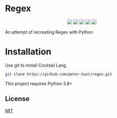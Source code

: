# Regex
<p align="center">
  <img src="https://img.shields.io/github/stars/peter-hunt/regex">
  <img src="https://img.shields.io/static/v1?label=Contributions&message=Welcome&color=0059b3">
  <img src="https://img.shields.io/github/repo-size/peter-hunt/regex">
  <img src="https://img.shields.io/github/languages/top/peter-hunt/regex">
  <img src="https://img.shields.io/github/license/peter-hunt/regex">
</p>
An attempt of recreating Regex with Python

# Installation
Use git to install Cocktail Lang.

```bash
git clone https://github.com/peter-hunt/regex.git
```

This project requires Python 3.8+

## License
[MIT](LICENSE.txt)

